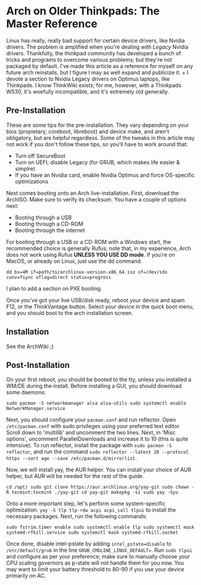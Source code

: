 # Arch on Older Thinkpads: The Master Reference

Linux has really, really bad support for certain device drivers, like Nvidia drivers. The problem is amplified when you're dealing with *Legacy* Nvidia drivers. Thankfully, the thinkpad community has developed a bunch of tricks and programs to overcome various problems; but they're not packaged by default. I've made this article as a reference for myself on any future arch reinstalls, but I figure I may as well expand and publicize it. + I devote a section to Nvidia Legacy drivers on Optimus laptops, like Thinkpads. I know ThinkWiki exists; for me, however, with a Thinkpads W530, it's woefully incompatible, and it's extremely old generally. 

## Pre-Installation

These are some tips for the pre-installation. They vary depending on your bios (propietary, coreboot, libreboot) and device make, and aren't obligatory, but are helpful regardless. Some of the tweaks in this article may not work if you don't follow these tips, so you'll have to work around that:

- Turn off SecureBoot 
- Turn on UEFI; disable Legacy (for GRUB, which makes life easier & simplre)
- If you have an Nvidia card, enable Nvidia Optimus and force OS-specific optimizations

Next comes booting onto an Arch live-installation. First, download the ArchISO. Make sure to verify its checksum. You have a couple of options next:

- Booting through a USB
- Booting through a CD-ROM
- Booting through the internet

For booting through a USB or a CD-ROM with a Windows start, the recommended choice is generally Rufus; note that, in my experience, Arch does not work using Rufus **UNLESS YOU USE DD mode**. If you're on MacOS, or already on Linux, just use the dd command. 

`dd bs=4M if=path/to/archlinux-version-x86_64.iso of=/dev/sdx conv=fsync oflag=direct status=progress`  

I plan to add a section on PXE booting.

Once you've got your live USB/disk ready, reboot your device and spam F12, or the ThinkVantage button. Select your device in the quick boot menu, and you should boot to the arch installation screen.

## Installation

See the ArchWiki ;)

## Post-Installation

On your first reboot, you should be booted to the tty, unless you installed a WM/DE during the install. Before installing a GUI, you should download some daemons:

`
sudo pacman -S networkmanager alsa alsa-utils
sudo systemctl enable NetworkManager.service
` 

Next, you should configure your `pacman.conf` and run reflector. Open `/etc/pacman.conf` with sudo privileges using your preferred text editor. Scroll down to 'multilib' and uncomment the two lines. Next, in 'Misc options', uncomment ParallelDownloads and increase it to 10 (this is quite intensive). To run reflector, install the package with `sudo pacman -S reflector`, and run the command `sudo reflector --latest 20 --protocol https --sort age --save /etc/pacman.d/mirrorlist`.

Now, we will install yay, the AUR helper. You can install your choice of AUR helper, but AUR will be needed for the rest of the guide. 

`
cd /opt/
sudo git clone https://aur.archlinux.org/yay-git
sudo chown -R tecmint:tecmint ./yay-git
cd yay-git
makepkg -si
sudo yay -Syu
`

Onto a more important step, let's perform some system-specific optimization: `yay -S tlp tlp-rdw acpi acpi_call tlpui` to install the necessary packages. Next, run the following commands:

`
sudo fstrim.timer enable
sudo systemctl enable tlp
sudo systemctl mask systemd-rfkill.service
sudo systemctl mask systemd-rfkill.socket
`

Once done, disable intel-pstate by adding `intel_pstate=disable` to `/etc/default/grub` in the line `GRUB_CMDLINE_LINUX_DEFAULT=`. Run `sudo tlpui` and configure as per your preference; make sure to manually choose your CPU scaling governors as p-state will not handle them for you now. You may want to limit your battery threshold to 80-90 if you use your device primarily on AC.
